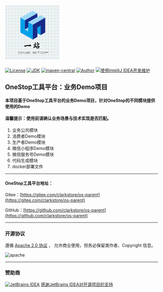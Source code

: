 [![](logo.png)](https://*.png "一站")
----
[![License](https://img.shields.io/badge/License-Apache--2.0-brightgreen.svg)](https://www.apache.org/licenses/LICENSE-2.0)
[![JDK](https://img.shields.io/badge/JDK-1.8+-green.svg)](https://www.oracle.com/technetwork/java/javase/downloads/index.html)
[![maven-central](https://maven-badges.herokuapp.com/maven-central/com.github.clarkstore/os-parent/badge.svg)](https://maven-badges.herokuapp.com/maven-central/com.github.clarkstore/os-parent)
[![Author](https://img.shields.io/badge/OneStop%20Author-Clark-blue.svg)](https://gitee.com/clarkstore/os-parent/guide/donate)
[![使用IntelliJ IDEA开发维护](https://img.shields.io/badge/IntelliJ%20IDEA-提供支持-blue.svg)](https://www.jetbrains.com/?from=os-parent)

## OneStop工具平台：业务Demo项目
#### 本项目基于OneStop工具平台的业务Demo项目，针对OneStop的不同模块提供使用的Demo
#### 温馨提示：使用前请确认业务场景与技术实现是否匹配。

1. 业务公共模块
2. 消费者Demo模块
3. 生产者Demo模块
4. 微信小程序Demo模块
5. 微信服务号Demo模块
6. 代码生成模块
7. docker部署文件

---

#### OneStop工具平台地址：
Gitee：[https://gitee.com/clarkstore/os-parent](https://gitee.com/clarkstore/os-parent)

GitHub：[https://github.com/clarkstore/os-parent](https://github.com/clarkstore/os-parent)

---
### 开源协议
遵循 [Apache 2.0 协议](https://www.apache.org/licenses/LICENSE-2.0.html) ，
允许商业使用，但务必保留类作者、Copyright 信息。

![apache](https://gitee.com/clarkstore/os-biz/blob/master/apache.png)

---
### 赞助商
[![JetBrains IDEA](https://gitee.com/clarkstore/os-parent/blob/master/jetbrains.png)](https://jb.gg/OpenSource)
[感谢JetBrains IDEA对开源项目的支持](https://jb.gg/OpenSource)

